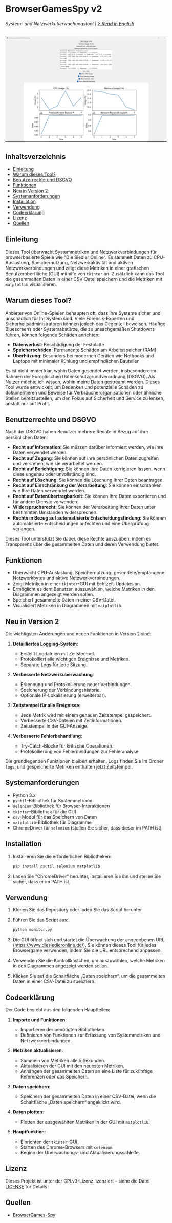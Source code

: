 # BrowserGamesSpy v2
###### System- und Netzwerküberwachungstool | [> Read in English](README.md)

![GameSpy](gamespy.png)

## Inhaltsverzeichnis
- [Einleitung](#einleitung)
- [Warum dieses Tool?](#warum-dieses-tool)
- [Benutzerrechte und DSGVO](#benutzerrechte-und-dsgvo)
- [Funktionen](#funktionen)
- [Neu in Version 2](#neu-in-version-2)
- [Systemanforderungen](#systemanforderungen)
- [Installation](#installation)
- [Verwendung](#verwendung)
- [Codeerklärung](#codeerklärung)
- [Lizenz](#lizenz)
- [Quellen](#quellen)

## Einleitung
Dieses Tool überwacht Systemmetriken und Netzwerkverbindungen für browserbasierte Spiele wie "Die Siedler Online". Es sammelt Daten zu CPU-Auslastung, Speichernutzung, Netzwerkaktivität und aktiven Netzwerkverbindungen und zeigt diese Metriken in einer grafischen Benutzeroberfläche (GUI) mithilfe von `tkinter` an. Zusätzlich kann das Tool die gesammelten Daten in einer CSV-Datei speichern und die Metriken mit `matplotlib` visualisieren.

## Warum dieses Tool?
Anbieter von Online-Spielen behaupten oft, dass ihre Systeme sicher und unschädlich für Ihr System sind. Viele Forensik-Experten und Sicherheitsadministratoren können jedoch das Gegenteil beweisen. Häufige Bluescreens oder Systemabstürze, die zu unsachgemäßen Shutdowns führen, können folgende Schäden anrichten:

- **Datenverlust**: Beschädigung der Festplatte
- **Speicherschäden**: Permanente Schäden am Arbeitsspeicher (RAM)
- **Überhitzung**: Besonders bei modernen Geräten wie Netbooks und Laptops mit minimaler Kühlung und empfindlichen Bauteilen

Es ist nicht immer klar, wohin Daten gesendet werden, insbesondere im Rahmen der Europäischen Datenschutzgrundverordnung (DSGVO). Als Nutzer möchte ich wissen, wohin meine Daten gestreamt werden. Dieses Tool wurde entwickelt, um Bedenken und potenzielle Schäden zu dokumentieren und Beweise für Verbraucherorganisationen oder ähnliche Stellen bereitzustellen, um den Fokus auf Sicherheit und Service zu lenken, anstatt nur auf Profit.

## Benutzerrechte und DSGVO
Nach der DSGVO haben Benutzer mehrere Rechte in Bezug auf ihre persönlichen Daten:
- **Recht auf Information**: Sie müssen darüber informiert werden, wie Ihre Daten verwendet werden.
- **Recht auf Zugang**: Sie können auf Ihre persönlichen Daten zugreifen und verstehen, wie sie verarbeitet werden.
- **Recht auf Berichtigung**: Sie können Ihre Daten korrigieren lassen, wenn diese ungenau oder unvollständig sind.
- **Recht auf Löschung**: Sie können die Löschung Ihrer Daten beantragen.
- **Recht auf Einschränkung der Verarbeitung**: Sie können einschränken, wie Ihre Daten verwendet werden.
- **Recht auf Datenübertragbarkeit**: Sie können Ihre Daten exportieren und für andere Dienste verwenden.
- **Widerspruchsrecht**: Sie können der Verarbeitung Ihrer Daten unter bestimmten Umständen widersprechen.
- **Rechte in Bezug auf automatisierte Entscheidungsfindung**: Sie können automatisierte Entscheidungen anfechten und eine Überprüfung verlangen.

Dieses Tool unterstützt Sie dabei, diese Rechte auszuüben, indem es Transparenz über die gesammelten Daten und deren Verwendung bietet.

## Funktionen
- Überwacht CPU-Auslastung, Speichernutzung, gesendete/empfangene Netzwerkbytes und aktive Netzwerkverbindungen.
- Zeigt Metriken in einer `tkinter`-GUI mit Echtzeit-Updates an.
- Ermöglicht es dem Benutzer, auszuwählen, welche Metriken in den Diagrammen angezeigt werden sollen.
- Speichert gesammelte Daten in einer CSV-Datei.
- Visualisiert Metriken in Diagrammen mit `matplotlib`.

## Neu in Version 2
Die wichtigsten Änderungen und neuen Funktionen in Version 2 sind:

1. **Detailliertes Logging-System**:
   - Erstellt Logdateien mit Zeitstempel.
   - Protokolliert alle wichtigen Ereignisse und Metriken.
   - Separate Logs für jede Sitzung.

2. **Verbesserte Netzwerküberwachung**:
   - Erkennung und Protokollierung neuer Verbindungen.
   - Speicherung der Verbindungshistorie.
   - Optionale IP-Lokalisierung (erweiterbar).

3. **Zeitstempel für alle Ereignisse**:
   - Jede Metrik wird mit einem genauen Zeitstempel gespeichert.
   - Verbesserte CSV-Dateien mit Zeitinformationen.
   - Zeitstempel in der GUI-Anzeige.

4. **Verbesserte Fehlerbehandlung**:
   - Try-Catch-Blöcke für kritische Operationen.
   - Protokollierung von Fehlermeldungen zur Fehleranalyse.

Die grundlegenden Funktionen bleiben erhalten. Logs finden Sie im Ordner `logs`, und gespeicherte Metriken enthalten jetzt Zeitstempel.

## Systemanforderungen
- Python 3.x
- `psutil`-Bibliothek für Systemmetriken
- `selenium`-Bibliothek für Browser-Interaktionen
- `tkinter`-Bibliothek für die GUI
- `csv`-Modul für das Speichern von Daten
- `matplotlib`-Bibliothek für Diagramme
- ChromeDriver für `selenium` (stellen Sie sicher, dass dieser im PATH ist)

## Installation
1. Installieren Sie die erforderlichen Bibliotheken:
    ```bash
    pip install psutil selenium matplotlib
    ```

2. Laden Sie "ChromeDriver" herunter, installieren Sie ihn und stellen Sie sicher, dass er im PATH ist.

## Verwendung
1. Klonen Sie das Repository oder laden Sie das Script herunter.
2. Führen Sie das Script aus:
    ```bash
    python monitor.py
    ```

3. Die GUI öffnet sich und startet die Überwachung der angegebenen URL (https://www.diesiedleronline.de/). Sie können dieses Tool für jedes Browsergame verwenden, indem Sie die URL entsprechend anpassen.

4. Verwenden Sie die Kontrollkästchen, um auszuwählen, welche Metriken in den Diagrammen angezeigt werden sollen.

5. Klicken Sie auf die Schaltfläche „Daten speichern“, um die gesammelten Daten in einer CSV-Datei zu speichern.

## Codeerklärung
Der Code besteht aus den folgenden Hauptteilen:

1. **Importe und Funktionen**:
    - Importieren der benötigten Bibliotheken.
    - Definieren von Funktionen zur Erfassung von Systemmetriken und Netzwerkverbindungen.

2. **Metriken aktualisieren**:
    - Sammeln von Metriken alle 5 Sekunden.
    - Aktualisieren der GUI mit den neuesten Metriken.
    - Anhängen der gesammelten Daten an eine Liste für zukünftige Referenzen oder das Speichern.

3. **Daten speichern**:
    - Speichern der gesammelten Daten in einer CSV-Datei, wenn die Schaltfläche „Daten speichern“ angeklickt wird.

4. **Daten plotten**:
    - Plotten der ausgewählten Metriken in der GUI mit `matplotlib`.

5. **Hauptfunktion**:
    - Einrichten der `tkinter`-GUI.
    - Starten des Chrome-Browsers mit `selenium`.
    - Beginn der Überwachungs- und Aktualisierungsschleife.

## Lizenz
Dieses Projekt ist unter der GPLv3-Lizenz lizenziert – siehe die Datei [LICENSE](LICENSE) für Details.

## Quellen
- [BrowserGames-Spy](https://github.com/VolkanSah/BrowserGamesSpy)
